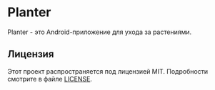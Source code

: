 # Planter

Planter - это Android-приложение для ухода за растениями.

## Лицензия

Этот проект распространяется под лицензией MIT. Подробности смотрите в файле [LICENSE](LICENSE). 